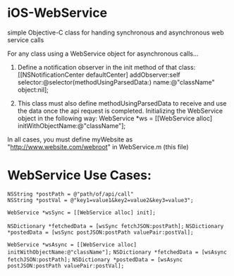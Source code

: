 iOS-WebService
==============

simple Objective-C class for handing synchronous and asynchronous web service calls

 For any class using a WebService object for asynchronous calls...
 
 1) Define a notification observer in the init method of that class:
 [[NSNotificationCenter defaultCenter] addObserver:self selector:@selector(methodUsingParsedData:) name:@"className" object:nil];
 
 2) This class must also define methodUsingParsedData to receive and use the data once the api request is completed.
 Initializing the WebService object in the following way: WebService *ws = [[WebService alloc] initWithObjectName:@"className"];
 
 In all cases, you must define myWebsite as "http://www.website.com/webroot" in WebService.m (this file)
 
 WebService Use Cases:
======================
    NSString *postPath = @"path/of/api/call"
    NSString *postVal = @"key1=value1&key2=value2&key3=value3";
 
    WebService *wsSync = [[WebService alloc] init];
 `NSDictionary *fetchedData = [wsSync fetchJSON:postPath];`
 `NSDictionary *postedData = [wsSync postJSON:postPath valuePair:postVal];`
 
 `WebService *wsAsync = [[WebService alloc] initWithObjectName:@"className"];`
 `NSDictionary *fetchedData = [wsAsync fetchJSON:postPath];`
 `NSDictionary *postedData = [wsAsync postJSON:postPath valuePair:postVal];`